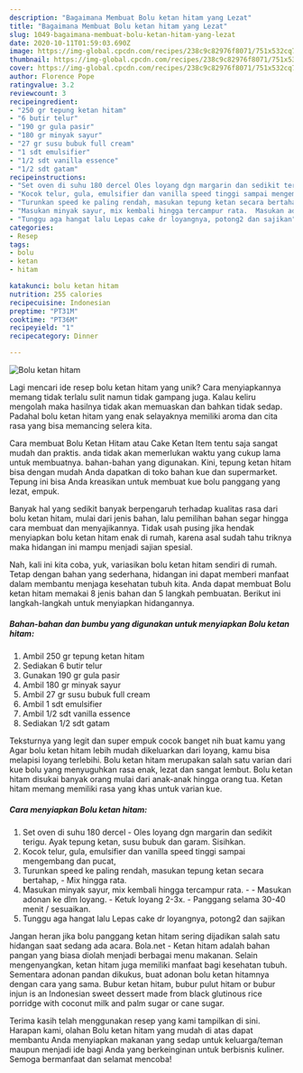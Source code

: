```yaml
---
description: "Bagaimana Membuat Bolu ketan hitam yang Lezat"
title: "Bagaimana Membuat Bolu ketan hitam yang Lezat"
slug: 1049-bagaimana-membuat-bolu-ketan-hitam-yang-lezat
date: 2020-10-11T01:59:03.690Z
image: https://img-global.cpcdn.com/recipes/238c9c82976f8071/751x532cq70/bolu-ketan-hitam-foto-resep-utama.jpg
thumbnail: https://img-global.cpcdn.com/recipes/238c9c82976f8071/751x532cq70/bolu-ketan-hitam-foto-resep-utama.jpg
cover: https://img-global.cpcdn.com/recipes/238c9c82976f8071/751x532cq70/bolu-ketan-hitam-foto-resep-utama.jpg
author: Florence Pope
ratingvalue: 3.2
reviewcount: 3
recipeingredient:
- "250 gr tepung ketan hitam"
- "6 butir telur"
- "190 gr gula pasir"
- "180 gr minyak sayur"
- "27 gr susu bubuk full cream"
- "1 sdt emulsifier"
- "1/2 sdt vanilla essence"
- "1/2 sdt gatam"
recipeinstructions:
- "Set oven di suhu 180 dercel Oles loyang dgn margarin dan sedikit terigu. Ayak tepung ketan, susu bubuk dan garam. Sisihkan."
- "Kocok telur, gula, emulsifier dan vanilla speed tinggi sampai mengembang dan pucat,"
- "Turunkan speed ke paling rendah, masukan tepung ketan secara bertahap,  Mix hingga rata."
- "Masukan minyak sayur, mix kembali hingga tercampur rata.  Masukan adonan ke dlm loyang. Ketuk loyang 2-3x. Panggang selama 30-40 menit / sesuaikan."
- "Tunggu aga hangat lalu Lepas cake dr loyangnya, potong2 dan sajikan"
categories:
- Resep
tags:
- bolu
- ketan
- hitam

katakunci: bolu ketan hitam 
nutrition: 255 calories
recipecuisine: Indonesian
preptime: "PT31M"
cooktime: "PT36M"
recipeyield: "1"
recipecategory: Dinner

---
```



![Bolu ketan hitam](https://img-global.cpcdn.com/recipes/238c9c82976f8071/751x532cq70/bolu-ketan-hitam-foto-resep-utama.jpg)

Lagi mencari ide resep bolu ketan hitam yang unik? Cara menyiapkannya memang tidak terlalu sulit namun tidak gampang juga. Kalau keliru mengolah maka hasilnya tidak akan memuaskan dan bahkan tidak sedap. Padahal bolu ketan hitam yang enak selayaknya memiliki aroma dan cita rasa yang bisa memancing selera kita.

Cara membuat Bolu Ketan Hitam atau Cake Ketan Item tentu saja sangat mudah dan praktis. anda tidak akan memerlukan waktu yang cukup lama untuk membuatnya. bahan-bahan yang digunakan. Kini, tepung ketan hitam bisa dengan mudah Anda dapatkan di toko bahan kue dan supermarket. Tepung ini bisa Anda kreasikan untuk membuat kue bolu panggang yang lezat, empuk.

Banyak hal yang sedikit banyak berpengaruh terhadap kualitas rasa dari bolu ketan hitam, mulai dari jenis bahan, lalu pemilihan bahan segar hingga cara membuat dan menyajikannya. Tidak usah pusing jika hendak menyiapkan bolu ketan hitam enak di rumah, karena asal sudah tahu triknya maka hidangan ini mampu menjadi sajian spesial.


Nah, kali ini kita coba, yuk, variasikan bolu ketan hitam sendiri di rumah. Tetap dengan bahan yang sederhana, hidangan ini dapat memberi manfaat dalam membantu menjaga kesehatan tubuh kita. Anda dapat membuat Bolu ketan hitam memakai 8 jenis bahan dan 5 langkah pembuatan. Berikut ini langkah-langkah untuk menyiapkan hidangannya.

<!--inarticleads1-->

##### Bahan-bahan dan bumbu yang digunakan untuk menyiapkan Bolu ketan hitam:

1. Ambil 250 gr tepung ketan hitam
1. Sediakan 6 butir telur
1. Gunakan 190 gr gula pasir
1. Ambil 180 gr minyak sayur
1. Ambil 27 gr susu bubuk full cream
1. Ambil 1 sdt emulsifier
1. Ambil 1/2 sdt vanilla essence
1. Sediakan 1/2 sdt gatam


Teksturnya yang legit dan super empuk cocok banget nih buat kamu yang Agar bolu ketan hitam lebih mudah dikeluarkan dari loyang, kamu bisa melapisi loyang terlebihi. Bolu ketan hitam merupakan salah satu varian dari kue bolu yang menyuguhkan rasa enak, lezat dan sangat lembut. Bolu ketan hitam disukai banyak orang mulai dari anak-anak hingga orang tua. Ketan hitam memang memiliki rasa yang khas untuk varian kue. 

<!--inarticleads2-->

##### Cara menyiapkan Bolu ketan hitam:

1. Set oven di suhu 180 dercel - Oles loyang dgn margarin dan sedikit terigu. Ayak tepung ketan, susu bubuk dan garam. Sisihkan.
1. Kocok telur, gula, emulsifier dan vanilla speed tinggi sampai mengembang dan pucat,
1. Turunkan speed ke paling rendah, masukan tepung ketan secara bertahap,  - Mix hingga rata.
1. Masukan minyak sayur, mix kembali hingga tercampur rata. -  - Masukan adonan ke dlm loyang. - Ketuk loyang 2-3x. - Panggang selama 30-40 menit / sesuaikan.
1. Tunggu aga hangat lalu Lepas cake dr loyangnya, potong2 dan sajikan


Jangan heran jika bolu panggang ketan hitam sering dijadikan salah satu hidangan saat sedang ada acara. Bola.net - Ketan hitam adalah bahan pangan yang biasa diolah menjadi berbagai menu makanan. Selain mengenyangkan, ketan hitam juga memiliki manfaat bagi kesehatan tubuh. Sementara adonan pandan dikukus, buat adonan bolu ketan hitamnya dengan cara yang sama. Bubur ketan hitam, bubur pulut hitam or bubur injun is an Indonesian sweet dessert made from black glutinous rice porridge with coconut milk and palm sugar or cane sugar. 

Terima kasih telah menggunakan resep yang kami tampilkan di sini. Harapan kami, olahan Bolu ketan hitam yang mudah di atas dapat membantu Anda menyiapkan makanan yang sedap untuk keluarga/teman maupun menjadi ide bagi Anda yang berkeinginan untuk berbisnis kuliner. Semoga bermanfaat dan selamat mencoba!
